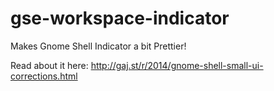 gse-workspace-indicator
=======================

Makes Gnome Shell Indicator a bit Prettier!

Read about it here: http://gaj.st/r/2014/gnome-shell-small-ui-corrections.html
